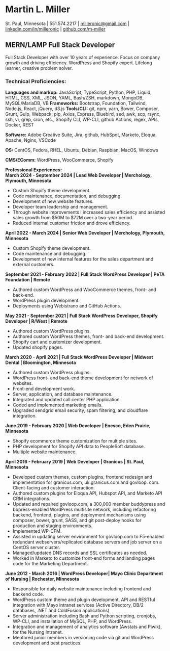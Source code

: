 # Martin L. Miller  
St. Paul, Minnesota | 551.574.2217 | [milleronic@gmail.com](mailto:milleronic@gmail.com) | [linkedin.com/in/milleronic](http://linkedin.com/in/milleronic) | [github.com/m-miller](http://github.com/m-miller)

## MERN/LAMP Full Stack Developer 
Full Stack Developer with over 10 years of experience. Focus on company growth and driving efficiency. WordPress and Shopify expert. Lifelong learner, creative problem solver. 

### **Technical Proficiencies:**
**Languages and markup:** JavaScript, TypeScript, Python, PHP, Liquid, HTML, CSS, XML, JSON, YAML, Bash/ZSH, markdown, MongoDB, MySQL/MariaDB, VB
**Frameworks:** Bootstrap, Foundation, Tailwind, Node.js, React, jQuery, d3.js
**Tools/CLI:** git, npm, yarn, Bower, Composer, Grunt, Gulp, Webpack, pip, Axios, Express, Bluebird, sed, awk, scp, rsync, ssh, vi, grep, cron, etc., Shopify CLI, WP-CLI, github Actions, regex, APIs, Docker, REST

**Software:** Adobe Creative Suite, Jira, github, HubSpot, Marketo, Eloqua, Apache, Nginx, VSCode

**OS:** CentOS, Fedora, RHEL, Ubuntu, Debian, Raspbian, MacOS, Windows

**CMS/EComm:** WordPress, WooCommerce, Shopify

**Professional Experiences:**  
**March 2024 \- September 2024 | Lead Web Developer | Merchology, Plymouth, Minnesota**  
* Custom Shopify theme development.  
* Code maintenance, documentation, and debugging.  
* Development of new website features.  
* Developer team leadership and management.  
* Through website improvements I increased sales efficiency and assisted sales growth from $50M to $72M over a two-year period.  
* Reduced internal customer friction and drove efficiency.

**April 2022 \- March 2024 | Senior Web Developer | Merchology, Plymouth, Minnesota**  
* Custom Shopify theme development.  
* Code maintenance and debugging.  
* Development of new internal features for the sales department and external customers.

**September 2021 \- February 2022 | Full Stack WordPress Developer | PeTA Foundation | Remote**  
* Authored custom WordPress and WooCommerce themes, front- and back-end.  
* WordPress plugin development.  
* Deployments using Webistrano and GitHub Actions.

**May 2021 \- September 2021 | Full Stack WordPress Developer, Shopify Developer | R/West | Remote**  
* Authored custom WordPress plugins.  
* Authored custom WordPress themes, front- and back-end development.  
* Shopify cart and customizer development.  
* Updated shopify pages.

**March 2020 \- April 2021 | Full Stack WordPress Developer | Midwest Dental | Bloomington, Minnesota**  
* Authored custom WordPress plugins.  
* WordPress front- and back-end theme development for network of websites.  
* Front-end development work.  
* Server, application, and database maintenance.  
* Integrated and updated call center PHP application.  
* Coded and implemented marketing emails.  
* Upgraded sendgrid email security, spam filtering, and cloudflare integration.

**June 2019 \- February 2020 | Web Developer | Enesco, Eden Prairie, Minnesota**  
* Shopify ecommerce theme customization for multiple sites.  
* PHP development for Shopify API data to PeopleSoft database.  
* Multiple website maintenance.

**April 2016 \- February 2019 | Web Developer | Granicus | St. Paul, Minnesota**  
* Developed custom themes, custom plugins, frontend redesign and implementation for granicus.com, uk.granicus.com and govloop. com. Client-facing and customer interaction.  
* Authored custom plugins for Eloqua API, Hubspot API, and Marketo API CRM integrations.  
* Updated and repaired govloop.com, a 300,000 member buddypress and bbpress-enabled WordPress multisite network, including refactoring backend, frontend, plugins, and deployment mechanisms using composer, bower, grunt, SASS, and git post-deploy hooks for production and staging environments.  
* Implemented WP-CFM.  
* Assisted in updating server environment for govloop.com to F5-enabled redundant webservers/replicated database servers and job server on a CentOS server cluster.  
* Managed/updated DNS records and SSL certificates as needed.  
* Worked in Marketo to customize front-end forms and landing pages code for the Marketing Department.

**June 2012 \- March 2016 | WordPress Developer| Mayo Clinic Department of Nursing | Rochester, Minnesota**  
* Responsible for daily website maintenance including frontend and backend code.  
* WordPress custom theme and plugin development, API and RESTful integration with Mayo intranet services (Active Directory, DB/2 databases, .NET and ColdFusion applications)  
* Server administration including Bash and Python scripting, cronjobs, WP-CLI, and installation of MySQL, PHP, and WordPress.  
* Integration and management of analytics software (Awstats and Piwik), for the Nursing Intranet.  
* Mentored junior members in versioning code via git and WordPress development and best practices.
